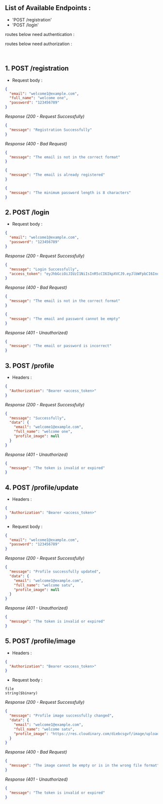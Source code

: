 ## List of Available Endpoints :

- 'POST /registration'
- 'POST /login'

routes below need authentication :

routes below need authorization :

&nbsp;

## 1. POST /registration

- Request body :

```json
{
  "email": "welcome1@example.com",
  "full_name": "welcome one",
  "password": "123456789"
}
```

_Response (200 - Request Successfully)_

```json
{
  "message": "Registration Successfully"
}
```

_Response (400 - Bad Request)_

```json
{
  "message": "The email is not in the correct format"
}
```

```json
{
  "message": "The email is already registered"
}
```

```json
{
  "message": "The minimum password length is 8 characters"
}
```

## 2. POST /login

- Request body :

```json
{
  "email": "welcome1@example.com",
  "password": "123456789"
}
```

_Response (200 - Request Successfully)_

```json
{
  "message": "Login Successfully",
  "access_token": "eyJhbGciOiJIUzI1NiIsInR5cCI6IkpXVCJ9.eyJlbWFpbCI6IndlbGNvbWUxQGV4YW1wbGUuY29tIiwicm9sZSI6ImNsaWVudCIsImV4cGlyYXRpb24iOjE3MTQ1MDQ5MzcsImlhdCI6MTcxNDQ2MTczN30.7YxcGa_tNS87Ft3XZdpff_lyLmZEOYaJzUEESWhBBLY"
}
```

_Response (400 - Bad Request)_

```json
{
  "message": "The email is not in the correct format"
}
```

```json
{
  "message": "The email and password cannot be empty"
}
```

_Response (401 - Unauthorized)_

```json
{
  "message": "The email or password is incorrect"
}
```

## 3. POST /profile

- Headers :

```json
{
  "Authorization": "Bearer <access_token>"
}
```

_Response (200 - Request Successfully)_

```json
{
  "message": "Successfully",
  "data": {
    "email": "welcome1@example.com",
    "full_name": "welcome one",
    "profile_image": null
  }
}
```

_Response (401 - Unauthorized)_

```json
{
  "message": "The token is invalid or expired"
}
```

## 4. POST /profile/update

- Headers :

```json
{
  "Authorization": "Bearer <access_token>"
}
```

- Request body :

```json
{
  "email": "welcome1@example.com",
  "password": "123456789"
}
```

_Response (200 - Request Successfully)_

```json
{
  "message": "Profile successfully updated",
  "data": {
    "email": "welcome1@example.com",
    "full_name": "welcome satu",
    "profile_image": null
  }
}
```

_Response (401 - Unauthorized)_

```json
{
  "message": "The token is invalid or expired"
}
```

## 5. POST /profile/image

- Headers :

```json
{
  "Authorization": "Bearer <access_token>"
}
```

- Request body :

```
file
string($binary)
```

_Response (200 - Request Successfully)_

```json
{
  "message": "Profile image successfully changed",
  "data": {
    "email": "welcome1@example.com",
    "full_name": "welcome satu",
    "profile_image": "https://res.cloudinary.com/diebcsgvf/image/upload/v1714473314/tht/urutan%20query.jpeg-2557eee3-ad6d-42a8-9416-fc436fc2e9c8.jpg"
  }
}
```

_Response (400 - Bad Request)_

```json
{
  "message": "The image cannot be empty or is in the wrong file format"
}
```

_Response (401 - Unauthorized)_

```json
{
  "message": "The token is invalid or expired"
}
```
